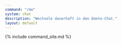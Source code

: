 ```yaml
---
command: "/me"
system: chat
description: "Wechsele dauerhaft in den Emote-Chat."
layout: default
---
```

{% include command_site.md %}
